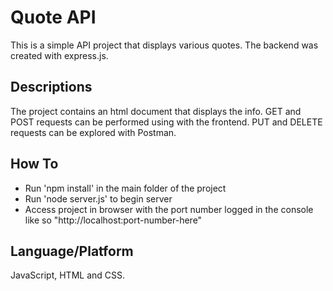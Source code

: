 # Quote API

This is a simple API project that displays various quotes. The backend was created with express.js.

## Descriptions

The project contains an html document that displays the info. GET and POST requests can be performed using with the frontend. PUT and DELETE requests can be explored with Postman.

## How To

* Run 'npm install' in the main folder of the project
* Run 'node server.js' to begin server
* Access project in browser with the port number logged in the console like so "http://localhost:port-number-here"

## Language/Platform

JavaScript, HTML and CSS.
